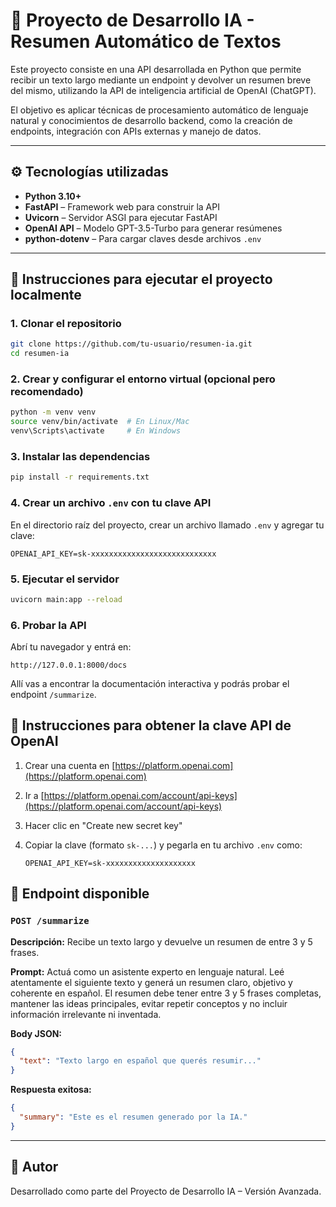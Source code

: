 # 🧠 Proyecto de Desarrollo IA - Resumen Automático de Textos

Este proyecto consiste en una API desarrollada en Python que permite recibir un texto largo mediante un endpoint y devolver un resumen breve del mismo, utilizando la API de inteligencia artificial de OpenAI (ChatGPT).

El objetivo es aplicar técnicas de procesamiento automático de lenguaje natural y conocimientos de desarrollo backend, como la creación de endpoints, integración con APIs externas y manejo de datos.

---

## ⚙️ Tecnologías utilizadas

- **Python 3.10+**
- **FastAPI** – Framework web para construir la API
- **Uvicorn** – Servidor ASGI para ejecutar FastAPI
- **OpenAI API** – Modelo GPT-3.5-Turbo para generar resúmenes
- **python-dotenv** – Para cargar claves desde archivos `.env`

---

## 🚀 Instrucciones para ejecutar el proyecto localmente

### 1. Clonar el repositorio

```bash
git clone https://github.com/tu-usuario/resumen-ia.git
cd resumen-ia
```

### 2. Crear y configurar el entorno virtual (opcional pero recomendado)

```bash
python -m venv venv
source venv/bin/activate  # En Linux/Mac
venv\Scripts\activate     # En Windows
```

### 3. Instalar las dependencias

```bash
pip install -r requirements.txt
```

### 4. Crear un archivo `.env` con tu clave API

En el directorio raíz del proyecto, crear un archivo llamado `.env` y agregar tu clave:

```
OPENAI_API_KEY=sk-xxxxxxxxxxxxxxxxxxxxxxxxxxxx
```

### 5. Ejecutar el servidor

```bash
uvicorn main:app --reload
```

### 6. Probar la API

Abrí tu navegador y entrá en:

```
http://127.0.0.1:8000/docs
```

Allí vas a encontrar la documentación interactiva y podrás probar el endpoint `/summarize`.


## 🔐 Instrucciones para obtener la clave API de OpenAI

1. Crear una cuenta en [https://platform.openai.com](https://platform.openai.com)
2. Ir a [https://platform.openai.com/account/api-keys](https://platform.openai.com/account/api-keys)
3. Hacer clic en "Create new secret key"
4. Copiar la clave (formato `sk-...`) y pegarla en tu archivo `.env` como:

   ```
   OPENAI_API_KEY=sk-xxxxxxxxxxxxxxxxxxxx
   ```

## 📌 Endpoint disponible

### `POST /summarize`

**Descripción:** Recibe un texto largo y devuelve un resumen de entre 3 y 5 frases.

**Prompt:** Actuá como un asistente experto en lenguaje natural. Leé atentamente el siguiente texto y generá un resumen claro, objetivo y coherente en español. El resumen debe tener entre 3 y 5 frases completas, mantener las ideas principales, evitar repetir conceptos y no incluir información irrelevante ni inventada.

**Body JSON:**

```json
{
  "text": "Texto largo en español que querés resumir..."
}
```

**Respuesta exitosa:**

```json
{
  "summary": "Este es el resumen generado por la IA."
}
```

---

## 💬 Autor

Desarrollado como parte del Proyecto de Desarrollo IA – Versión Avanzada.
